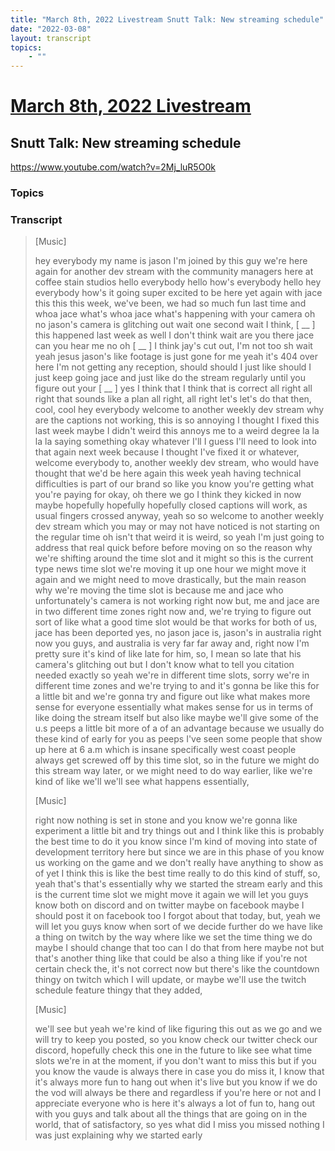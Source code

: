 ```yaml
---
title: "March 8th, 2022 Livestream Snutt Talk: New streaming schedule"
date: "2022-03-08"
layout: transcript
topics:
    - ""
---
```

# [March 8th, 2022 Livestream](../2022-03-08.md)
## Snutt Talk: New streaming schedule
https://www.youtube.com/watch?v=2Mj_luR5O0k

### Topics


### Transcript

> [Music]
>
> hey everybody my name is jason I'm joined by this guy we're here again for another dev stream with the community managers here at coffee stain studios hello everybody hello how's everybody hello hey everybody how's it going super excited to be here yet again with jace this this this week, we've been, we had so much fun last time and whoa jace what's whoa jace what's happening with your camera oh no jason's camera is glitching out wait one second wait I think, [ __ ] this happened last week as well I don't think wait are you there jace can you hear me no oh [ __ ] I think jay's cut out, I'm not too sh wait yeah jesus jason's like footage is just gone for me yeah it's 404 over here I'm not getting any reception, should should I just like should I just keep going jace and just like do the stream regularly until you figure out your [ __ ] yes I think that I think that is correct all right all right that sounds like a plan all right, all right let's let's do that then, cool, cool hey everybody welcome to another weekly dev stream why are the captions not working, this is so annoying I thought I fixed this last week maybe I didn't weird this annoys me to a weird degree la la la la saying something okay whatever I'll I guess I'll need to look into that again next week because I thought I've fixed it or whatever, welcome everybody to, another weekly dev stream, who would have thought that we'd be here again this week yeah having technical difficulties is part of our brand so like you know you're getting what you're paying for okay, oh there we go I think they kicked in now maybe hopefully hopefully hopefully closed captions will work, as usual fingers crossed anyway, yeah so so welcome to another weekly dev stream which you may or may not have noticed is not starting on the regular time oh isn't that weird it is weird, so yeah I'm just going to address that real quick before before moving on so the reason why we're shifting around the time slot and it might so this is the current type news time slot we're moving it up one hour we might move it again and we might need to move drastically, but the main reason why we're moving the time slot is because me and jace who unfortunately's camera is not working right now but, me and jace are in two different time zones right now and, we're trying to figure out sort of like what a good time slot would be that works for both of us, jace has been deported yes, no jason jace is, jason's in australia right now you guys, and australia is very far far away and, right now I'm pretty sure it's kind of like late for him, so, I mean so late that his camera's glitching out but I don't know what to tell you citation needed exactly so yeah we're in different time slots, sorry we're in different time zones and we're trying to and it's gonna be like this for a little bit and we're gonna try and figure out like what makes more sense for everyone essentially what makes sense for us in terms of like doing the stream itself but also like maybe we'll give some of the u.s peeps a little bit more of a of an advantage because we usually do these kind of early for you as peeps I've seen some people that show up here at 6 a.m which is insane specifically west coast people always get screwed off by this time slot, so in the future we might do this stream way later, or we might need to do way earlier, like we're kind of like we'll we'll see what happens essentially,
>
> [Music]
>
> right now nothing is set in stone and you know we're gonna like experiment a little bit and try things out and I think like this is probably the best time to do it you know since I'm kind of moving into state of development territory here but since we are in this phase of you know us working on the game and we don't really have anything to show as of yet I think this is like the best time really to do this kind of stuff, so, yeah that's that's essentially why we started the stream early and this is the current time slot we might move it again we will let you guys know both on discord and on twitter maybe on facebook maybe I should post it on facebook too I forgot about that today, but, yeah we will let you guys know when sort of we decide further do we have like a thing on twitch by the way where like we set the time thing we do maybe I should change that too can I do that from here maybe not but that's another thing like that could be also a thing like if you're not certain check the, it's not correct now but there's like the countdown thingy on twitch which I will update, or maybe we'll use the twitch schedule feature thingy that they added,
>
> [Music]
>
> we'll see but yeah we're kind of like figuring this out as we go and we will try to keep you posted, so you know check our twitter check our discord, hopefully check this one in the future to like see what time slots we're in at the moment, if you don't want to miss this but if you you know the vaude is always there in case you do miss it, I know that it's always more fun to hang out when it's live but you know if we do the vod will always be there and regardless if you're here or not and I appreciate everyone who is here it's always a lot of fun to, hang out with you guys and talk about all the things that are going on in the world, that of satisfactory, so yes what did I miss you missed nothing I was just explaining why we started early

